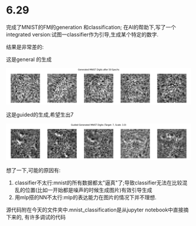 # 6.29

完成了MNIST的FM的generation 和classification; 在AI的帮助下,写了一个integrated version:试图一classifier作为引导,生成某个特定的数字.

结果是非常差的:

这是general 的生成

![myplot](6.29.assets/myplot.png)

这是guided的生成,希望生出7

![myplot7](6.29.assets/myplot7.png)

想了一下,可能的原因有:

1.   classifier不太行:mnist的所有数据都太"逼真"了;导致classifier无法在比较混乱的位置(比如一开始都是噪声的时候生成图片)有效引导生成
2.   用mlp搭的NN不太行:mlp的表达能力在图片的情况下并不理想.

源代码附在今天的文件夹中.mnist_classification是从jupyter notebook中直接摘下来的, 有许多调试的代码